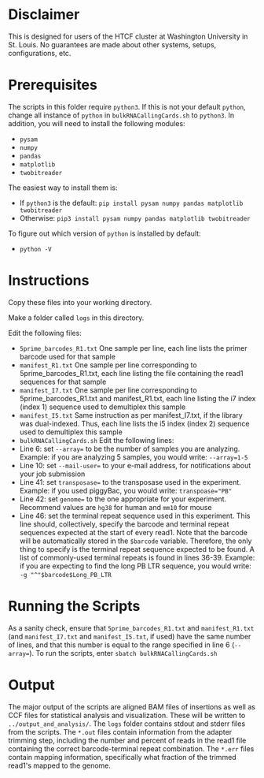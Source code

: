 # Disclaimer

This is designed for users of the HTCF cluster at Washington University in St. Louis. No guarantees are made about other systems, setups, configurations, etc. 

# Prerequisites

The scripts in this folder require `python3`. If this is not your default `python`, change all instance of `python` in `bulkRNACallingCards.sh` to `python3`. In addition, you will need to install the following modules:
- `pysam`
- `numpy`
- `pandas`
- `matplotlib`
- `twobitreader`

The easiest way to install them is:
- If `python3` is the default:
`pip install pysam numpy pandas matplotlib twobitreader`
- Otherwise:
`pip3 install pysam numpy pandas matplotlib twobitreader`

To figure out which version of `python` is installed by default:
- `python -V`

# Instructions

Copy these files into your working directory.

Make a folder called `logs` in this directory.

Edit the following files:
- `5prime_barcodes_R1.txt`
One sample per line, each line lists the primer barcode used for that sample
- `manifest_R1.txt`
One sample per line corresponding to 5prime_barcodes_R1.txt, each line listing the file containing the read1 sequences for that sample
- `manifest_I7.txt`
One sample per line corresponding to 5prime_barcodes_R1.txt and manifest_R1.txt, each line listing the i7 index (index 1) sequence used to demultiplex this sample
- `manifest_I5.txt`
Same instruction as per manifest_I7.txt, if the library was dual-indexed. Thus, each line lists the i5 index (index 2) sequence used to demultiplex this sample
- `bulkRNACallingCards.sh`
Edit the following lines:
- Line 6: set `--array=` to be the number of samples you are analyzing. Example: if you are analyzing 5 samples, you would write: `--array=1-5`
- Line 10: set `--mail-user=` to your e-mail address, for notifications about your job submission
- Line 41: set `transposase=` to the transposase used in the experiment. Example: if you used piggyBac, you would write: `transpoase="PB"`
- Line 42: set `genome=` to the one appropriate for your experiment. Recommend values are `hg38` for human and `mm10` for mouse
- Line 46: set the terminal repeat sequence used in this experiment. This line should, collectively, specify the barcode and terminal repeat sequences expected at the start of every read1. Note that the barcode will be automatically stored in the `$barcode` variable. Therefore, the only thing to specify is the terminal repeat sequence expected to be found. A list of commonly-used terminal repeats is found in lines 36-39. Example: if you are expecting to find the long PB LTR sequence, you would write: `-g "^"$barcode$Long_PB_LTR`

# Running the Scripts

As a sanity check, ensure that `5prime_barcodes_R1.txt` and `manifest_R1.txt` (and `manifest_I7.txt` and `manifest_I5.txt`, if used) have the same number of lines, and that this number is equal to the range specified in line 6 (`--array=`). To run the scripts, enter `sbatch bulkRNACallingCards.sh`

# Output

The major output of the scripts are aligned BAM files of insertions as well as CCF files for statistical analysis and visualization. These will be written to `../output_and_analysis/`. The `logs` folder contains stdout and stderr files from the scripts. The `*.out` files contain information from the adapter trimming step, including the number and percent of reads in the read1 file containing the correct barcode-terminal repeat combination. The `*.err` files contain mapping information, specifically what fraction of the trimmed read1's mapped to the genome.
